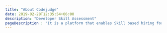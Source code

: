 ```yaml
---
title: "About Codejudge"
date: 2019-02-28T12:35:54+06:00
description: "Developer Skill Assessment"
pageDescription : "It is a platform that enables Skill based hiring for Recruiters throught specially designed Micro projects close to real world problems"
---
```

